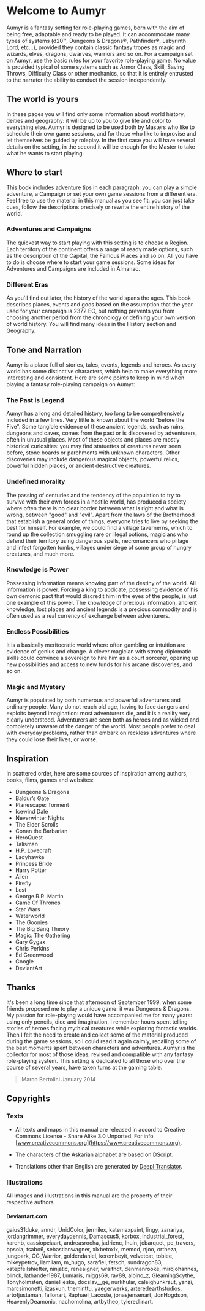 # Welcome to Aumyr

Aumyr is a fantasy setting for role-playing games, born with the aim of being free, adaptable and ready to be played. It can accommodate many types of systems (d20™, Dungeons & Dragons®, Pathfinder®, Labyrinth Lord, etc...), provided they contain classic fantasy tropes as magic and wizards, elves, dragons, dwarves, warriors and so on. For a campaign set on Aumyr, use the basic rules for your favorite role-playing game. No value is provided typical of some systems such as Armor Class, Skill, Saving Throws, Difficulty Class or other mechanics, so that it is entirely entrusted to the narrator the ability to conduct the session independently.

## The world is yours

In these pages you will find only some information about world history, deities and geography: it will be up to you to give life and color to everything else. Aumyr is designed to be used both by Masters who like to schedule their own game sessions, and for those who like to improvise and let themselves be guided by roleplay. In the first case you will have several details on the setting, in the second it will be enough for the Master to take what he wants to start playing.

## Where to start

This book includes adventure tips in each paragraph: you can play a simple adventure, a Campaign or set your own game sessions from a different era. Feel free to use the material in this manual as you see fit: you can just take cues, follow the descriptions precisely or rewrite the entire history of the world.

### Adventures and Campaigns

The quickest way to start playing with this setting is to choose a Region. Each territory of the continent offers a range of ready made options, such as the description of the Capital, the Famous Places and so on. All you have to do is choose where to start your game sessions. Some ideas for Adventures and Campaigns are included in Almanac.

### Different Eras

As you'll find out later, the history of the world spans the ages. This book describes places, events and gods based on the assumption that the year used for your campaign is 2372 EC, but nothing prevents you from choosing another period from the chronology or defining your own version of world history. You will find many ideas in the History section and Geography.

## Tone and Narration

Aumyr is a place full of stories, tales, events, legends and heroes. As every world has some distinctive characters, which help to make everything more interesting and consistent. Here are some points to keep in mind when playing a fantasy role-playing campaign on Aumyr:

### The Past is Legend

Aumyr has a long and detailed history, too long to be comprehensively included in a few lines. Very little is known about the world "before the Five". Some tangible evidence of these ancient legends, such as ruins, dungeons and caves, comes from the past or is discovered by adventurers, often in unusual places. Most of these objects and places are mostly historical curiosities: you may find statuettes of creatures never seen before, stone boards or parchments with unknown characters. Other discoveries may include dangerous magical objects, powerful relics, powerful hidden places, or ancient destructive creatures.

### Undefined morality

The passing of centuries and the tendency of the population to try to survive with their own forces in a hostile world, has produced a society where often there is no clear border between what is right and what is wrong, between "good" and "evil". Apart from the laws of the Brotherhood that establish a general order of things, everyone tries to live by seeking the best for himself. For example, we could find a village tavernerns, which to round up the collection smuggling rare or illegal potions, magicians who defend their territory using dangerous spells, necromancers who pillage and infest forgotten tombs, villages under siege of some group of hungry creatures, and much more.

### Knowledge is Power

Possessing information means knowing part of the destiny of the world. All information is power. Forcing a king to abdicate, possessing evidence of his own demonic pact that would discredit him in the eyes of the people, is just one example of this power. The knowledge of precious information, ancient knowledge, lost places and ancient legends is a precious commodity and is often used as a real currency of exchange between adventurers.

### Endless Possibilities

It is a basically meritocratic world where often gambling or intuition are evidence of genius and change. A clever magician with strong diplomatic skills could convince a sovereign to hire him as a court sorcerer, opening up new possibilities and access to new funds for his arcane discoveries, and so on.

### Magic and Mystery

Aumyr is populated by both numerous and powerful adventurers and ordinary people. Many do not reach old age, having to face dangers and exploits beyond imagination: most adventurers die, and it is a reality very clearly understood. Adventurers are seen both as heroes and as wicked and completely unaware of the danger of the world. Most people prefer to deal with everyday problems, rather than embark on reckless adventures where they could lose their lives, or worse.

## Inspiration

In scattered order, here are some sources of inspiration among authors, books, films, games and websites:

- Dungeons & Dragons
- Baldur’s Gate
- Planescape: Torment
- Icewind Dale
- Neverwinter Nights
- The Elder Scrolls
- Conan the Barbarian
- HeroQuest
- Talisman
- H.P. Lovecraft
- Ladyhawke
- Princess Bride
- Harry Potter
- Alien
- Firefly
- Lost
- George R.R. Martin
- Game Of Thrones
- Star Wars
- Waterworld
- The Goonies
- The Big Bang Theory
- Magic: The Gathering
- Gary Gygax
- Chris Perkins
- Ed Greenwood
- Google
- DeviantArt

## Thanks

It's been a long time since that afternoon of September 1999, when some friends proposed me to play a unique game: it was Dungeons & Dragons. My passion for role-playing would have accompanied me for many years: using only pencils, dice and imagination, I remember hours spent telling stories of heroes facing mythical creatures while exploring fantastic worlds. Then I felt the need to create and collect some of the material produced during the game sessions, so I could read it again calmly, recalling some of the best moments spent between characters and adventures. Aumyr is the collector for most of those ideas, revised and compatible with any fantasy role-playing system. This setting is dedicated to all those who over the course of several years, have taken turns at the gaming table.

> Marco Bertolini January 2014

## Copyrights

### Texts

- All texts and maps in this manual are released in accord to Creative Commons License - Share Alike 3.0 Unported. For info [www.creativecommons.org](https://www.creativecommons.org).

- The characters of the Askarian alphabet are based on [DScript](http://www.dscript.ca).

- Translations other than English are generated by [Deepl Translator](https://www.deepl.com/).

### Illustrations

All images and illustrations in this manual are the property of their respective authors.

#### Deviantart.com

gaius31duke, anndr, UnidColor, jermilex, katemaxpaint, lingy, zanariya, jordangrimmer, everydaydennis, Damascus5, korbox, industrial_forest, karehb, cassiopeiaart, andreasrocha, jadrienc, lhuin, jcbarquet, pe_travers, bpsola, tsabo6, sebastianwagner, xlxbetoxlx, memod, njoo, ortheza, jungpark, CG_Warrior, goldendaniel, kerembeyit, velvetcat, tobiee, mikeypetrov, llamllam, m_hugo, sarafiel, fetsch, sundragon83, katepfeilshiefter, ninjatic, reneaigner, wraithdt, denmanrooke, mirojohannes, blinck, lathander1987, Lumaris, miggs69, rav89, albino_z, GleamingScythe, Tonyholmsten, daniellieske, docslav\_\_ge, nurkhular, caleighunkraut, yanzi, marcsimonetti, izaskun, theminttu, yaegerwerks, arteredearthstudios, artofjustaman, fallonart, Raphael_Lacoste, jonasjensenart, JonHogdson, HeavenlyDeamonic, nachomolina, artbytheo, tyleredlinart.
